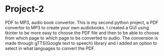 # Project-2
PDF to MP3, audio book convertor.
This is my second python project, a PDF convertor to MP3 to create your own audiobooks. 
I created a GUI using tkinter to be more easy to choose the PDF file and then to be able to choose from which page to which page to be converted to audio.
The conversion is made through gTTS(Google text to speech) library and i added an option to select in what languages to convert the PDF.
